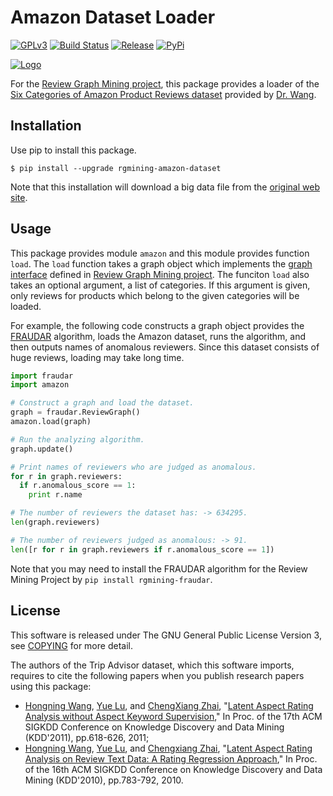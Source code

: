 # Amazon Dataset Loader
[![GPLv3](https://img.shields.io/badge/license-GPLv3-blue.svg)](https://www.gnu.org/copyleft/gpl.html)
[![Build Status](https://travis-ci.org/rgmining/amazon.svg?branch=master)](https://travis-ci.org/rgmining/amazon)
[![Release](https://img.shields.io/badge/release-0.5.0-brightgreen.svg)](https://github.com/rgmining/amazon/releases/tag/v0.5.0)
[![PyPi](https://img.shields.io/badge/pypi-0.5.0-brightgreen.svg)](https://pypi.python.org/pypi/rgmining-tripadvisor-dataset)

[![Logo](https://rgmining.github.io/amazon/_static/image.png)](https://rgmining.github.io/amazon/)

For the [Review Graph Mining project](https://github.com/rgmining),
this package provides a loader of the
[Six Categories of Amazon Product Reviews dataset](http://times.cs.uiuc.edu/~wang296/Data/)
provided by [Dr. Wang](http://www.cs.virginia.edu/~hw5x/).


## Installation
Use pip to install this package.

```shell
$ pip install --upgrade rgmining-amazon-dataset
```

Note that this installation will download a big data file from
the [original web site](http://times.cs.uiuc.edu/~wang296/Data/).


## Usage
This package provides module `amazon` and this module provides function `load`.
The `load` function takes a graph object which implements
the [graph interface](https://rgmining.github.io/dataset-io/modules/dataset_io.html#graph-interface)
defined in [Review Graph Mining project](https://github.com/rgmining).
The funciton `load` also takes an optional argument, a list of categories.
If this argument is given, only reviews for products which belong to the given
categories will be loaded.


For example, the following code constructs a graph object provides the
[FRAUDAR](http://www.kdd.org/kdd2016/subtopic/view/fraudar-bounding-graph-fraud-in-the-face-of-camouflage) algorithm,
loads the Amazon dataset,
runs the algorithm, and then outputs names of anomalous reviewers.
Since this dataset consists of huge reviews, loading may take long time.

```py
import fraudar
import amazon

# Construct a graph and load the dataset.
graph = fraudar.ReviewGraph()
amazon.load(graph)

# Run the analyzing algorithm.
graph.update()

# Print names of reviewers who are judged as anomalous.
for r in graph.reviewers:
  if r.anomalous_score == 1:
    print r.name

# The number of reviewers the dataset has: -> 634295.
len(graph.reviewers)

# The number of reviewers judged as anomalous: -> 91.
len([r for r in graph.reviewers if r.anomalous_score == 1])
```

Note that you may need to install the FRAUDAR algorithm for the Review Mining Project
by `pip install rgmining-fraudar`.


## License
This software is released under The GNU General Public License Version 3,
see [COPYING](https://github.com/rgmining/amazon/blob/master/COPYING) for more detail.

The authors of the Trip Advisor dataset, which this software imports, requires to
cite the following papers when you publish research papers using this package:

- [Hongning Wang](http://www.cs.virginia.edu/~hw5x/),
  [Yue Lu](https://www.linkedin.com/in/yue-lu-80a6a549),
  and [ChengXiang Zhai](http://czhai.cs.illinois.edu/),
  "[Latent Aspect Rating Analysis without Aspect Keyword Supervision](http://times.cs.uiuc.edu/~wang296/paper/p618.pdf),"
  In Proc. of the 17th ACM SIGKDD Conference on Knowledge Discovery and Data Mining (KDD'2011),
  pp.618-626, 2011;
- [Hongning Wang](http://www.cs.virginia.edu/~hw5x/),
  [Yue Lu](https://www.linkedin.com/in/yue-lu-80a6a549),
  and [Chengxiang Zhai](http://czhai.cs.illinois.edu/),
  "[Latent Aspect Rating Analysis on Review Text Data: A Rating Regression Approach](http://sifaka.cs.uiuc.edu/~wang296/paper/rp166f-wang.pdf),"
  In Proc. of the 16th ACM SIGKDD Conference on Knowledge Discovery and Data Mining (KDD'2010),
  pp.783-792, 2010.
